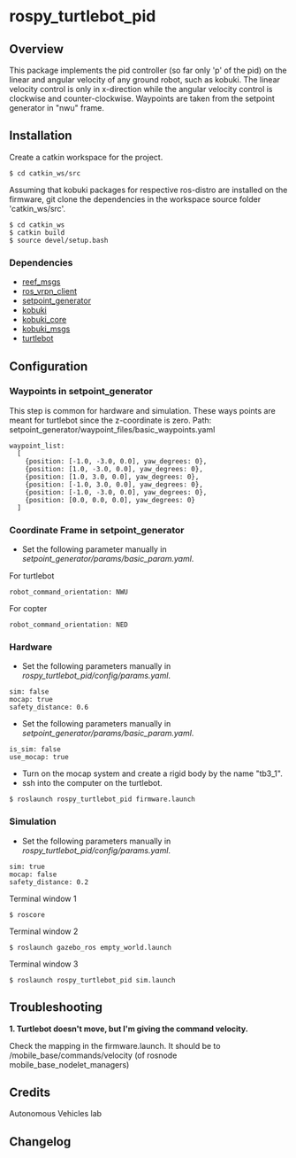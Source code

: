 # rospy_turtlebot_pid

## Overview
This package implements the pid controller (so far only 'p' of the pid) on the linear and angular velocity of any ground robot, such as kobuki. The linear velocity control is only in x-direction while the angular velocity control is clockwise and counter-clockwise. Waypoints are taken from the setpoint generator in "nwu" frame.

## Installation
Create a catkin workspace for the project.
```
$ cd catkin_ws/src
```
Assuming that kobuki packages for respective ros-distro are installed on the firmware, git clone the dependencies in the workspace source folder 'catkin_ws/src'.
```
$ cd catkin_ws
$ catkin build
$ source devel/setup.bash
```

### Dependencies
- [reef_msgs]
- [ros_vrpn_client]
- [setpoint_generator]
- [kobuki]
- [kobuki_core]
- [kobuki_msgs]
- [turtlebot]

## Configuration
### Waypoints in setpoint_generator
This step is common for hardware and simulation. These ways points are meant for turtlebot since the z-coordinate is zero.
Path: setpoint_generator/waypoint_files/basic_waypoints.yaml
```
waypoint_list:
  [
    {position: [-1.0, -3.0, 0.0], yaw_degrees: 0},
    {position: [1.0, -3.0, 0.0], yaw_degrees: 0},
    {position: [1.0, 3.0, 0.0], yaw_degrees: 0},
    {position: [-1.0, 3.0, 0.0], yaw_degrees: 0},
    {position: [-1.0, -3.0, 0.0], yaw_degrees: 0},
    {position: [0.0, 0.0, 0.0], yaw_degrees: 0}
  ]
```

### Coordinate Frame in setpoint_generator
- Set the following parameter manually in *setpoint_generator/params/basic_param.yaml*.

For turtlebot
```
robot_command_orientation: NWU
```
For copter
```
robot_command_orientation: NED
```

### Hardware
- Set the following parameters manually in *rospy_turtlebot_pid/config/params.yaml*.
```
sim: false
mocap: true
safety_distance: 0.6
```
- Set the following parameters manually in *setpoint_generator/params/basic_param.yaml*.
```
is_sim: false
use_mocap: true
```
- Turn on the mocap system and create a rigid body by the name "tb3_1".
- ssh into the computer on the turtlebot.
```
$ roslaunch rospy_turtlebot_pid firmware.launch
```

### Simulation
- Set the following parameters manually in *rospy_turtlebot_pid/config/params.yaml*.
```
sim: true
mocap: false
safety_distance: 0.2
```
Terminal window 1
```
$ roscore
```
Terminal window 2
```
$ roslaunch gazebo_ros empty_world.launch
```
Terminal window 3
```
$ roslaunch rospy_turtlebot_pid sim.launch
```


## Troubleshooting
**1. Turtlebot doesn't move, but I'm giving the command velocity.**

Check the mapping in the firmware.launch. It should be to /mobile_base/commands/velocity (of rosnode mobile_base_nodelet_managers)

## Credits
Autonomous Vehicles lab

## Changelog

[reef_msgs]: http://192.168.1.101/infrastructure/reef_msgs
[setpoint_generator]: http://192.168.1.101/AVL-Summer-18/setpoint_generator
[ros_vrpn_client]: http://192.168.1.101/infrastructure/ros_vrpn_client
[kobuki]: https://github.com/yujinrobot/kobuki
[kobuki_core]: https://github.com/yujinrobot/kobuki_core
[kobuki_msgs]: https://github.com/yujinrobot/kobuki_msgs
[turtlebot]: https://github.com/turtlebot/turtlebot
